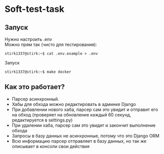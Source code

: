 # Soft-test-task

## Запуск
Нужно настроить .env  
Можно прям так (чисто для тестирования):
```console
stirk1337@stirk:~$ cat .env.example > .env
```  
Запуск
```console
stirk1337@stirk:~$ make docker
```  

## Как это работает?
* Парсер асинхронный.
* Хабы для обхода можно редактировать в админке Django
* При добавлении нового хаба, парсер сам это увидит и отправит его на обход (проверяет на обновление каждый 60 секунд, редактируется в settings.py)
* При удалении хаба, парсер сам это увидит и закончит выполнение обхода
* Запросы в базу данных не асинхронные, потому что это Django ORM
* Всю информацию парсер отправляет в базу данных, но так же описывает в консоли свои действия
